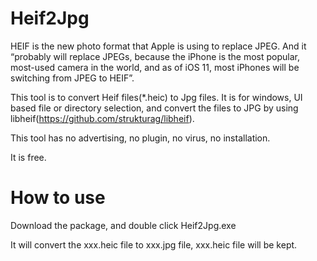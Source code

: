 # Heif2Jpg
HEIF is the new photo format that Apple is using to replace JPEG. And it “probably will replace JPEGs, because the iPhone is the most popular, most-used camera in the world, and as of iOS 11, most iPhones will be switching from JPEG to HEIF”.

This tool is to convert Heif files(*.heic) to Jpg files.  It is for windows, UI based file or directory selection, and convert the files to JPG by using libheif(https://github.com/strukturag/libheif).

This tool has no advertising, no plugin, no virus, no installation. 

It is free.

# How to use
Download the package, and double click Heif2Jpg.exe

It will convert the xxx.heic file to xxx.jpg file, xxx.heic file will be kept.

